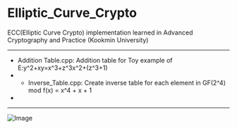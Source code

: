 # Elliptic_Curve_Crypto
ECC(Elliptic Curve Crypto) implementation learned in Advanced Cryptography and Practice (Kookmin University)

----
* Addition Table.cpp: Addition table for Toy example of E:y^2+xy=x^3+z^3x^2+(z^3+1)
* * Inverse_Table.cpp: Create inverse table for each element in GF(2^4) mod f(x) = x^4 + x + 1
* 

----
  ![Image](https://github.com/user-attachments/assets/6394d66e-782e-4c10-8919-666f5ac0cd1c)
